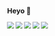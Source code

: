 ### Heyo 👋

<!--
**petya-/petya-** is a ✨ _special_ ✨ repository because its `README.md` (this file) appears on your GitHub profile.

Here are some ideas to get you started:

- 🔭 I’m currently working on ...
- 🌱 I’m currently learning ...
- 👯 I’m looking to collaborate on ...
- 🤔 I’m looking for help with ...
- 💬 Ask me about ...
- 📫 How to reach me: ...
- 😄 Pronouns: ...
- ⚡ Fun fact: ...
-->

<!--[![My GitHub Stats](https://github-readme-stats.vercel.app/api/?username=petya-&count_private=true&theme=tokyonight&showicons=true)]()
[![My GitHub Language Stats](https://github-readme-stats.vercel.app/api/top-langs/?username=petya-&langs_count=5&theme=tokyonight)]()
-->

![](https://github-profile-summary-cards.vercel.app/api/cards/profile-details?username=petya-&theme=vue)
![](https://github-profile-summary-cards.vercel.app/api/cards/repos-per-language?username=petya-&theme=vue)
![](https://github-profile-summary-cards.vercel.app/api/cards/most-commit-language?username=petya-&theme=vue)
![](https://github-profile-summary-cards.vercel.app/api/cards/stats?username=petya-&theme=vue)
![](https://github-profile-summary-cards.vercel.app/api/cards/productive-time?username=petya-&theme=vue)
